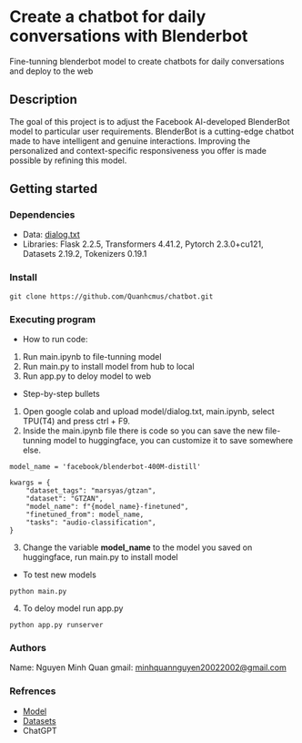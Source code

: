 # Create a chatbot for daily conversations with Blenderbot
Fine-tunning blenderbot model to create chatbots for daily conversations and deploy to the web

## Description
The goal of this project is to adjust the Facebook AI-developed BlenderBot model to particular user requirements. BlenderBot is a cutting-edge chatbot made to have intelligent and genuine interactions. Improving the personalized and context-specific responsiveness you offer is made possible by refining this model.
## Getting started
### Dependencies  
+ Data: [dialog.txt](https://www.kaggle.com/datasets/grafstor/simple-dialogs-for-chatbot?resource=download)
+ Libraries: Flask 2.2.5, Transformers 4.41.2, Pytorch 2.3.0+cu121, Datasets 2.19.2, Tokenizers 0.19.1
### Install
```
git clone https://github.com/Quanhcmus/chatbot.git
```
### Executing program
+ How to run code:  
1. Run main.ipynb to file-tunning model
2. Run main.py to install model from hub to local
3. Run app.py to deloy model to web
+ Step-by-step bullets
1. Open google colab and upload model/dialog.txt, main.ipynb, select TPU(T4) and press ctrl + F9.
2. Inside the main.ipynb file there is code so you can save the new file-tunning model to huggingface, you can customize it to save somewhere else.
```
model_name = 'facebook/blenderbot-400M-distill'

kwargs = {
    "dataset_tags": "marsyas/gtzan",
    "dataset": "GTZAN",
    "model_name": f"{model_name}-finetuned",
    "finetuned_from": model_name,
    "tasks": "audio-classification",
}
```
3. Change the variable **model_name** to the model you saved on huggingface, run main.py to install model
+  To test new models
```
python main.py
```
4. To deloy model run app.py
```
python app.py runserver
```
### Authors
Name: Nguyen Minh Quan
gmail: minhquannguyen20022002@gmail.com
### Refrences
+ [Model](https://huggingface.co/facebook/blenderbot-400M-distill)
+ [Datasets](https://www.kaggle.com/datasets/grafstor/simple-dialogs-for-chatbot?resource=download)
+ ChatGPT
